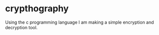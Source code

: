 # crypthography
Using the c programming language I am making a simple encryption and decryption tool.
